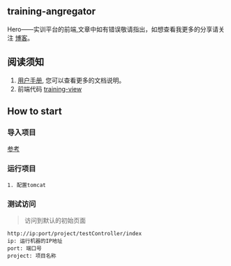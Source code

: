 ## training-angregator
Hero——实训平台的前端,文章中如有错误敬请指出，如想查看我更多的分享请关注 [博客](http://blog.csdn.net/m0_37538876/article/details/78262345)。

## 阅读须知
1. [用户手册](http://www.crazyboy2016.com/trainweb-guide), 您可以查看更多的文档说明。
2. 前端代码 [training-view](https://github.com/wangjianpeng2016/training-view)

## How to start
### 导入项目
[参考](http://blog.csdn.net/w12345_ww/article/details/52094756)

### 运行项目
```
1. 配置tomcat
```
### 测试访问
> 访问到默认的初始页面
```
http://ip:port/project/testController/index
ip: 运行机器的IP地址
port: 端口号
project: 项目名称
```


